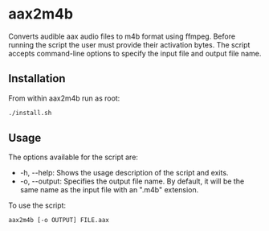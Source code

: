 # aax2m4b

Converts audible aax audio files to m4b format using ffmpeg. Before running the script the user must provide their activation bytes. The script accepts command-line options to specify the input file and output file name.

## Installation

From within aax2m4b run as root:

```bash
./install.sh
```

## Usage

The options available for the script are:

- -h, --help: Shows the usage description of the script and exits.
- -o, --output: Specifies the output file name. By default, it will be the same name as the input file with an ".m4b" extension.

To use the script:

```bash
aax2m4b [-o OUTPUT] FILE.aax
```
